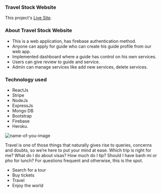 ### Travel Stock Website

This project's [Live Site](https://tourism-website-2b701.web.app/).


### About Travel Stock Website
- This is a web application, has firebase authentication method.
- Anyone can apply for guide who can create his guide profile from our web app.
- Implemented dashboard where a guide has control on his own services.
- Users can give review to guide and service.
- Admin can manage services like add new services, delete services. 

### Technology used

- ReactJs
- Stripe
- NodeJs
- ExpressJs
- Mongo DB
- Bootstrap
- Firebase
- Heroku.

![name-of-you-image](https://travelicious.bold-themes.com/main-demo/wp-content/uploads/sites/2/2018/09/destination-london-07-800x533.jpg)

Travel is one of those things that naturally gives rise to queries, concerns and doubts, so we’re here to put your mind at ease. Which trip is right for me? What do I do about visas? How much do I tip? Should I have banh mi or pho for lunch? For questions frequent and otherwise, this is the spot.

- Search for a tour
- Buy tickets
- Travel
- Enjoy the world
